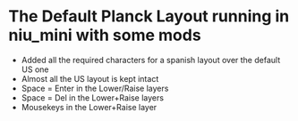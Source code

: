 # The Default Planck Layout running in niu_mini with some mods

- Added all the required characters for a spanish layout over the default US one
- Almost all the US layout is kept intact
- Space = Enter in the Lower/Raise layers
- Space = Del in the Lower+Raise layers
- Mousekeys in the Lower+Raise layer
